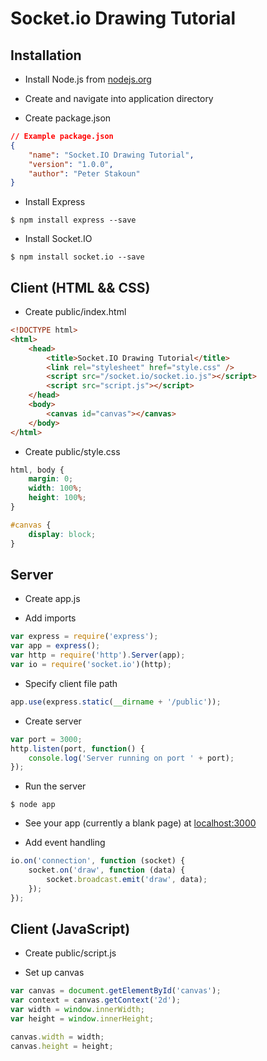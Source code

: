 # Socket.io Drawing Tutorial

## Installation

* Install Node.js from [nodejs.org](http://nodejs.org)

* Create and navigate into application directory

* Create package.json
```json
// Example package.json
{
	"name": "Socket.IO Drawing Tutorial",
	"version": "1.0.0",
	"author": "Peter Stakoun"
}
```

* Install Express
```shell
$ npm install express --save
```

* Install Socket.IO
```shell
$ npm install socket.io --save
```

## Client (HTML && CSS)

* Create public/index.html
```html
<!DOCTYPE html>
<html>
	<head>
		<title>Socket.IO Drawing Tutorial</title>
		<link rel="stylesheet" href="style.css" />
		<script src="/socket.io/socket.io.js"></script>
		<script src="script.js"></script>
	</head>
	<body>
		<canvas id="canvas"></canvas>
	</body>
</html>
```

* Create public/style.css
```css
html, body {
	margin: 0;
	width: 100%;
	height: 100%;
}

#canvas {
	display: block;
}
```

## Server

* Create app.js

* Add imports
```javascript
var express = require('express');
var app = express();
var http = require('http').Server(app);
var io = require('socket.io')(http);
```

* Specify client file path
```javascript
app.use(express.static(__dirname + '/public'));
```

* Create server
```javascript
var port = 3000;
http.listen(port, function() {
	console.log('Server running on port ' + port);
});
```

* Run the server
```shell
$ node app
```

* See your app (currently a blank page) at [localhost:3000](http://localhost:3000)

* Add event handling
```javascript
io.on('connection', function (socket) {
	socket.on('draw', function (data) {
		socket.broadcast.emit('draw', data);
	});
});
```

## Client (JavaScript)

* Create public/script.js

* Set up canvas
```javascript
var canvas = document.getElementById('canvas');
var context = canvas.getContext('2d');
var width = window.innerWidth;
var height = window.innerHeight;

canvas.width = width;
canvas.height = height;
```
